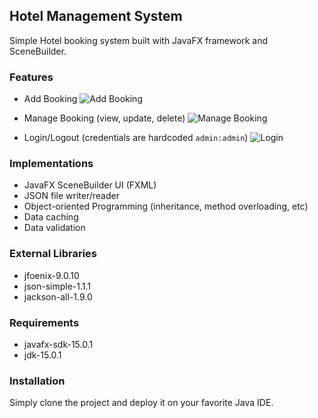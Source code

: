 ## Hotel Management System

Simple Hotel booking system built with JavaFX framework and SceneBuilder.

### Features
- Add Booking
![Add Booking](https://user-images.githubusercontent.com/40281359/107331237-908ec080-6aed-11eb-8042-285ab07496dd.png)

- Manage Booking (view, update, delete)
![Manage Booking](https://user-images.githubusercontent.com/40281359/107331372-c3d14f80-6aed-11eb-870c-5af836abc961.png)

- Login/Logout (credentials are hardcoded `admin:admin`)
![Login](https://user-images.githubusercontent.com/40281359/107331425-d6e41f80-6aed-11eb-9f93-a11e3a8cb921.png)

### Implementations
- JavaFX SceneBuilder UI (FXML)
- JSON file writer/reader
- Object-oriented Programming (inheritance, method overloading, etc)
- Data caching
- Data validation

### External Libraries
- jfoenix-9.0.10
- json-simple-1.1.1
- jackson-all-1.9.0

### Requirements
- javafx-sdk-15.0.1
- jdk-15.0.1

### Installation

Simply clone the project and deploy it on your favorite Java IDE.


